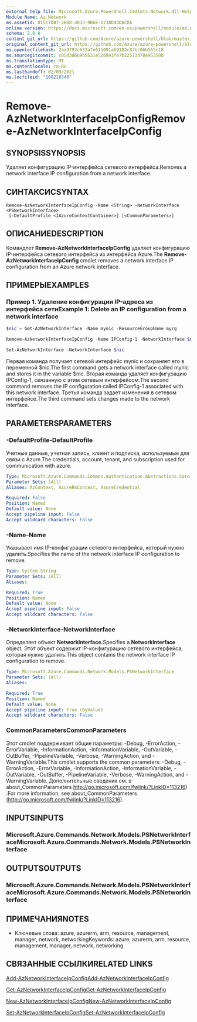 ```yaml
---
external help file: Microsoft.Azure.PowerShell.Cmdlets.Network.dll-Help.xml
Module Name: Az.Network
ms.assetid: 015C7DB7-2B08-4033-9B6E-1738D4DDACDA
online version: https://docs.microsoft.com/en-us/powershell/module/az.network/remove-aznetworkinterfaceipconfig
schema: 2.0.0
content_git_url: https://github.com/Azure/azure-powershell/blob/master/src/Network/Network/help/Remove-AzNetworkInterfaceIpConfig.md
original_content_git_url: https://github.com/Azure/azure-powershell/blob/master/src/Network/Network/help/Remove-AzNetworkInterfaceIpConfig.md
ms.openlocfilehash: 2aa9792c632a7e615091a69182c87bc06b565c18
ms.sourcegitcommit: c05d3d669b5631e526841f47b22513d78495350b
ms.translationtype: MT
ms.contentlocale: ru-RU
ms.lasthandoff: 02/09/2021
ms.locfileid: "100218340"
---
```

# <span data-ttu-id="78c47-101">Remove-AzNetworkInterfaceIpConfig</span><span class="sxs-lookup"><span data-stu-id="78c47-101">Remove-AzNetworkInterfaceIpConfig</span></span>

## <span data-ttu-id="78c47-102">SYNOPSIS</span><span class="sxs-lookup"><span data-stu-id="78c47-102">SYNOPSIS</span></span>
<span data-ttu-id="78c47-103">Удаляет конфигурацию IP-интерфейса сетевого интерфейса.</span><span class="sxs-lookup"><span data-stu-id="78c47-103">Removes a network interface IP configuration from a network interface.</span></span>

## <span data-ttu-id="78c47-104">СИНТАКСИС</span><span class="sxs-lookup"><span data-stu-id="78c47-104">SYNTAX</span></span>

```
Remove-AzNetworkInterfaceIpConfig -Name <String> -NetworkInterface <PSNetworkInterface>
 [-DefaultProfile <IAzureContextContainer>] [<CommonParameters>]
```

## <span data-ttu-id="78c47-105">ОПИСАНИЕ</span><span class="sxs-lookup"><span data-stu-id="78c47-105">DESCRIPTION</span></span>
<span data-ttu-id="78c47-106">Командлет **Remove-AzNetworkInterfaceIpConfig** удаляет конфигурацию IP-интерфейса сетевого интерфейса из интерфейса Azure.</span><span class="sxs-lookup"><span data-stu-id="78c47-106">The **Remove-AzNetworkInterfaceIpConfig** cmdlet removes a network interface IP configuration from an Azure network interface.</span></span>

## <span data-ttu-id="78c47-107">ПРИМЕРЫ</span><span class="sxs-lookup"><span data-stu-id="78c47-107">EXAMPLES</span></span>

### <span data-ttu-id="78c47-108">Пример 1. Удаление конфигурации IP-адреса из интерфейса сети</span><span class="sxs-lookup"><span data-stu-id="78c47-108">Example 1: Delete an IP configuration from a network interface</span></span>
```powershell
$nic = Get-AzNetworkInterface -Name mynic -ResourceGroupName myrg

Remove-AzNetworkInterfaceIpConfig -Name IPConfig-1 -NetworkInterface $nic

Set-AzNetworkInterface -NetworkInterface $nic
```

<span data-ttu-id="78c47-109">Первая команда получает сетевой интерфейс mynic и сохраняет его в переменной $nic.</span><span class="sxs-lookup"><span data-stu-id="78c47-109">The first command gets a network interface called mynic and stores it in the variable $nic.</span></span> <span data-ttu-id="78c47-110">Вторая команда удаляет конфигурацию IPConfig-1, связанную с этим сетевым интерфейсом.</span><span class="sxs-lookup"><span data-stu-id="78c47-110">The second command removes the IP configuration called IPConfig-1 associated with this network interface.</span></span> <span data-ttu-id="78c47-111">Третья команда задает изменения в сетевом интерфейсе.</span><span class="sxs-lookup"><span data-stu-id="78c47-111">The third command sets changes made to the network interface.</span></span>

## <span data-ttu-id="78c47-112">PARAMETERS</span><span class="sxs-lookup"><span data-stu-id="78c47-112">PARAMETERS</span></span>

### <span data-ttu-id="78c47-113">-DefaultProfile</span><span class="sxs-lookup"><span data-stu-id="78c47-113">-DefaultProfile</span></span>
<span data-ttu-id="78c47-114">Учетные данные, учетная запись, клиент и подписка, используемые для связи с Azure.</span><span class="sxs-lookup"><span data-stu-id="78c47-114">The credentials, account, tenant, and subscription used for communication with azure.</span></span>

```yaml
Type: Microsoft.Azure.Commands.Common.Authentication.Abstractions.Core.IAzureContextContainer
Parameter Sets: (All)
Aliases: AzContext, AzureRmContext, AzureCredential

Required: False
Position: Named
Default value: None
Accept pipeline input: False
Accept wildcard characters: False
```

### <span data-ttu-id="78c47-115">-Name</span><span class="sxs-lookup"><span data-stu-id="78c47-115">-Name</span></span>
<span data-ttu-id="78c47-116">Указывает имя IP-конфигурации сетевого интерфейса, который нужно удалить.</span><span class="sxs-lookup"><span data-stu-id="78c47-116">Specifies the name of the network interface IP configuration to remove.</span></span>

```yaml
Type: System.String
Parameter Sets: (All)
Aliases:

Required: True
Position: Named
Default value: None
Accept pipeline input: False
Accept wildcard characters: False
```

### <span data-ttu-id="78c47-117">-NetworkInterface</span><span class="sxs-lookup"><span data-stu-id="78c47-117">-NetworkInterface</span></span>
<span data-ttu-id="78c47-118">Определяет объект **NetworkInterface.**</span><span class="sxs-lookup"><span data-stu-id="78c47-118">Specifies a **NetworkInterface** object.</span></span>
<span data-ttu-id="78c47-119">Этот объект содержит IP-конфигурацию сетевого интерфейса, которая нужно удалить.</span><span class="sxs-lookup"><span data-stu-id="78c47-119">This object contains the network interface IP configuration to remove.</span></span>

```yaml
Type: Microsoft.Azure.Commands.Network.Models.PSNetworkInterface
Parameter Sets: (All)
Aliases:

Required: True
Position: Named
Default value: None
Accept pipeline input: True (ByValue)
Accept wildcard characters: False
```

### <span data-ttu-id="78c47-120">CommonParameters</span><span class="sxs-lookup"><span data-stu-id="78c47-120">CommonParameters</span></span>
<span data-ttu-id="78c47-121">Этот cmdlet поддерживает общие параметры: -Debug, -ErrorAction, -ErrorVariable, -InformationAction, -InformationVariable, -OutVariable, -OutBuffer, -PipelineVariable, -Verbose, -WarningAction, and -WarningVariable.</span><span class="sxs-lookup"><span data-stu-id="78c47-121">This cmdlet supports the common parameters: -Debug, -ErrorAction, -ErrorVariable, -InformationAction, -InformationVariable, -OutVariable, -OutBuffer, -PipelineVariable, -Verbose, -WarningAction, and -WarningVariable.</span></span> <span data-ttu-id="78c47-122">Дополнительные сведения см. в about_CommonParameters http://go.microsoft.com/fwlink/?LinkID=113216) .</span><span class="sxs-lookup"><span data-stu-id="78c47-122">For more information, see about_CommonParameters (http://go.microsoft.com/fwlink/?LinkID=113216).</span></span>

## <span data-ttu-id="78c47-123">INPUTS</span><span class="sxs-lookup"><span data-stu-id="78c47-123">INPUTS</span></span>

### <span data-ttu-id="78c47-124">Microsoft.Azure.Commands.Network.Models.PSNetworkInterface</span><span class="sxs-lookup"><span data-stu-id="78c47-124">Microsoft.Azure.Commands.Network.Models.PSNetworkInterface</span></span>

## <span data-ttu-id="78c47-125">OUTPUTS</span><span class="sxs-lookup"><span data-stu-id="78c47-125">OUTPUTS</span></span>

### <span data-ttu-id="78c47-126">Microsoft.Azure.Commands.Network.Models.PSNetworkInterface</span><span class="sxs-lookup"><span data-stu-id="78c47-126">Microsoft.Azure.Commands.Network.Models.PSNetworkInterface</span></span>

## <span data-ttu-id="78c47-127">ПРИМЕЧАНИЯ</span><span class="sxs-lookup"><span data-stu-id="78c47-127">NOTES</span></span>
* <span data-ttu-id="78c47-128">Ключевые слова: azure, azurerm, arm, resource, management, manager, network, networking</span><span class="sxs-lookup"><span data-stu-id="78c47-128">Keywords: azure, azurerm, arm, resource, management, manager, network, networking</span></span>

## <span data-ttu-id="78c47-129">СВЯЗАННЫЕ ССЫЛКИ</span><span class="sxs-lookup"><span data-stu-id="78c47-129">RELATED LINKS</span></span>

[<span data-ttu-id="78c47-130">Add-AzNetworkInterfaceIpConfig</span><span class="sxs-lookup"><span data-stu-id="78c47-130">Add-AzNetworkInterfaceIpConfig</span></span>](./Add-AzNetworkInterfaceIpConfig.md)

[<span data-ttu-id="78c47-131">Get-AzNetworkInterfaceIpConfig</span><span class="sxs-lookup"><span data-stu-id="78c47-131">Get-AzNetworkInterfaceIpConfig</span></span>](./Get-AzNetworkInterfaceIpConfig.md)

[<span data-ttu-id="78c47-132">New-AzNetworkInterfaceIpConfig</span><span class="sxs-lookup"><span data-stu-id="78c47-132">New-AzNetworkInterfaceIpConfig</span></span>](./New-AzNetworkInterfaceIpConfig.md)

[<span data-ttu-id="78c47-133">Set-AzNetworkInterfaceIpConfig</span><span class="sxs-lookup"><span data-stu-id="78c47-133">Set-AzNetworkInterfaceIpConfig</span></span>](./Set-AzNetworkInterfaceIpConfig.md)


